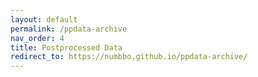 ```yaml
---
layout: default
permalink: /ppdata-archive
nav_order: 4
title: Postprocessed Data
redirect_to: https://numbbo.github.io/ppdata-archive/
---
```

